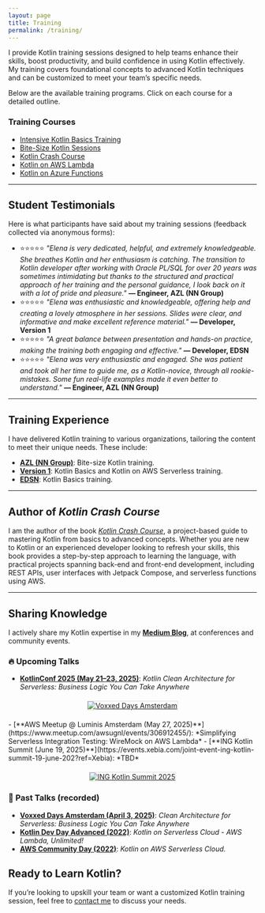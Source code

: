 ```yaml
---
layout: page
title: Training
permalink: /training/
---
```



I provide Kotlin training sessions designed to help teams enhance their skills, boost productivity, and build confidence in using Kotlin effectively. My training covers foundational concepts to advanced Kotlin techniques and can be customized to meet your team’s specific needs.

Below are the available training programs. Click on each course for a detailed outline.

### Training Courses
- [Intensive Kotlin Basics Training](/training/kotlin-basics/)
- [Bite-Size Kotlin Sessions](/training/bite-size-kotlin/)
- [Kotlin Crash Course](/training/kotlin-crash-course/)
- [Kotlin on AWS Lambda](/training/kotlin-aws-lambda/)
- [Kotlin on Azure Functions](/training/kotlin-azure-functions/)

---


## Student Testimonials 

Here is what participants have said about my training sessions (feedback collected via anonymous forms):

- ⭐⭐⭐⭐⭐ *"Elena is very dedicated, helpful, and extremely knowledgeable. She breathes Kotlin and her enthusiasm is catching. The transition to Kotlin developer after working with Oracle PL/SQL for over 20 years was sometimes intimidating but thanks to the structured and practical approach of her training and the personal guidance, I look back on it with a lot of pride and pleasure."*
**— Engineer, AZL (NN Group)**
- ⭐⭐⭐⭐⭐ *"Elena was enthusiastic and knowledgeable, offering help and creating a lovely atmosphere in her sessions. Slides were clear, and informative and make excellent reference material."*
**— Developer, Version 1**
- ⭐⭐⭐⭐⭐ *"A great balance between presentation and hands-on practice, making the training both engaging and effective."*
**— Developer, EDSN**
- ⭐⭐⭐⭐⭐ *"Elena was very enthusiastic and engaged. She was patient and took all her time to guide me, as a Kotlin-novice, through all rookie-mistakes. Some fun real-life examples made it even better to understand."*
**— Engineer, AZL (NN Group)**

---

## Training Experience
I have delivered Kotlin training to various organizations, tailoring the content to meet their unique needs. These include:

- **[AZL (NN Group)](https://www.azl.eu/)**: Bite-size Kotlin training.
- **[Version 1](https://www.version1.com/)**: Kotlin Basics and Kotlin on AWS Serverless training.
- **[EDSN](https://www.edsn.nl/)**: Kotlin Basics training.

---

## Author of *Kotlin Crash Course*
I am the author of the book [*Kotlin Crash Course*](https://www.amazon.com/Kotlin-Crash-Course-Fast-track-programming/dp/9355516304), a project-based guide to mastering Kotlin from basics to advanced concepts. Whether you are new to Kotlin or an experienced developer looking to refresh your skills, this book provides a step-by-step approach to learning the language, with practical projects spanning back-end and front-end development, including REST APIs, user interfaces with Jetpack Compose, and serverless functions using AWS.

---

## Sharing Knowledge
I actively share my Kotlin expertise in my [**Medium Blog**](https://medium.com/@elenavanengelen), at conferences and community events.

### 🔥<a id="upcoming-talks"></a> Upcoming Talks

- [**KotlinConf 2025 (May 21–23, 2025)**](https://kotlinconf.com/speakers/2b9e0a69-6f25-4704-b819-bdbca519752f/): *Kotlin Clean Architecture for Serverless: Business Logic You Can Take Anywhere*
<div style="display: flex; flex-wrap: wrap; justify-content: center; gap: 20px; margin: 20px 0;">
    <a href="https://kotlinconf.com/speakers/2b9e0a69-6f25-4704-b819-bdbca519752f/" target="_blank">
      <img src="{{ '/assets/images/MeKotlinConf.jpeg' | relative_url }}" alt="Voxxed Days Amsterdam" style="max-width: 100%; height: auto; border: 1px solid #ddd; flex: 1 1 300px;">
    </a>
</div>
- [**AWS Meetup @ Luminis Amsterdam (May 27, 2025)**](https://www.meetup.com/awsugnl/events/306912455/): *Simplifying Serverless Integration Testing: WireMock on AWS Lambda*
- [**ING Kotlin Summit (June 19, 2025)**](https://events.xebia.com/joint-event-ing-kotlin-summit-19-june-202?ref=Xebia): *TBD*

  <div style="display: flex; flex-wrap: wrap; justify-content: center; gap: 20px; margin: 20px 0;">
    <a href="https://www.linkedin.com/posts/ing-nederland_join-tech-meetupsing-welcome-to-the-activity-7303424388031270913-mLRj" target="_blank">
      <img src="{{ '/assets/images/ing-kotlin-summit.jpeg' | relative_url }}" alt="ING Kotlin Summit 2025" style="max-width: 100%; height: auto; border: 1px solid #ddd; flex: 1 1 300px;">
    </a>
  </div>

### 🎤 Past Talks (recorded)
- [**Voxxed Days Amsterdam (April 3, 2025)**](https://amsterdam.voxxeddays.com/talk/?id=5951): *Clean Architecture for Serverless: Business Logic You Can Take Anywhere*
- [**Kotlin Dev Day Advanced (2022)**](https://kotlindevday.com/videos/kotlin-on-serverless-cloud-aws-lambda-unlimited-elena-van-engelen-maslova/): *Kotlin on Serverless Cloud - AWS Lambda, Unlimited!*
- [**AWS Community Day (2022)**](https://www.youtube.com/watch?v=GvAyaJZzQ5M): *Kotlin on AWS Serverless Cloud.*


## Ready to Learn Kotlin?
If you’re looking to upskill your team or want a customized Kotlin training session, feel free to [contact me](mailto:elenavanengelen@vintik.nl) to discuss your needs.
